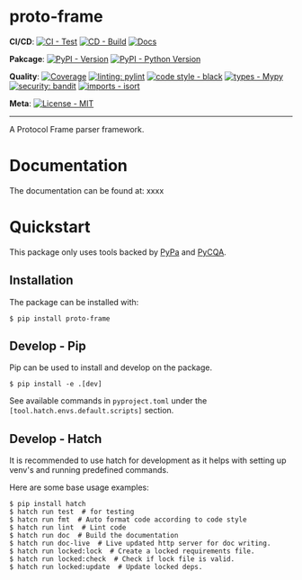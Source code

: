 # proto-frame

**CI/CD**:
[![CI - Test](https://github.com/OldGrumpyViking/proto-frame/actions/workflows/test.yml/badge.svg)](https://github.com/OldGrumpyViking/proto-frame/actions/workflows/test.yml)
[![CD - Build](https://github.com/OldGrumpyViking/proto-frame/actions/workflows/build.yml/badge.svg)](https://github.com/OldGrumpyViking/proto-frame/actions/workflows/build.yml)
[![Docs](https://readthedocs.org/projects/proto-frame/badge/?version=latest)](https://proto-frame.readthedocs.io/en/latest/?badge=latest)

**Pakcage**:
[![PyPI - Version](https://img.shields.io/pypi/v/proto-frame.svg?logo=pypi&label=PyPI&logoColor=gold)](https://pypi.org/project/proto-frame/)
[![PyPI - Python Version](https://img.shields.io/pypi/pyversions/proto-frame.svg?logo=python&label=Python&logoColor=gold)](https://pypi.org/project/proto-frame/)

**Quality**:
[![Coverage](https://coveralls.io/repos/github/OldGrumpyViking/proto-frame/badge.svg?branch=main)](https://coveralls.io/github/OldGrumpyViking/proto-frame?branch=main)
[![linting: pylint](https://img.shields.io/badge/linting-pylint-yellowgreen)](https://github.com/PyCQA/pylint)
[![code style - black](https://img.shields.io/badge/code%20style-black-000000.svg)](https://github.com/psf/black)
[![types - Mypy](https://img.shields.io/badge/types-Mypy-blue.svg)](https://github.com/ambv/black)
[![security: bandit](https://img.shields.io/badge/security-bandit-yellow.svg)](https://github.com/PyCQA/bandit)
[![imports - isort](https://img.shields.io/badge/imports-isort-ef8336.svg)](https://github.com/pycqa/isort)

**Meta**:
[![License - MIT](https://img.shields.io/badge/license-MIT-9400d3.svg)](https://spdx.org/licenses/)

-----

<!-- start overview include -->

A Protocol Frame parser framework.

<!-- end overview include -->

# Documentation

The documentation can be found at: xxxx

<!-- start quickstart include -->

# Quickstart

This package only uses tools backed by [PyPa](https://www.pypa.io/en/latest/) and [PyCQA](https://meta.pycqa.org/).

## Installation
The package can be installed with:

```console
$ pip install proto-frame
```

## Develop - Pip

Pip can be used to install and develop on the package.

```console
$ pip install -e .[dev]
```

See available commands in `pyproject.toml` under the `[tool.hatch.envs.default.scripts]` section.

## Develop - Hatch

It is recommended to use hatch for development as it helps with setting up venv's and running predefined commands.

Here are some base usage examples:
```console
$ pip install hatch
$ hatch run test  # for testing
$ hatcn run fmt  # Auto format code according to code style
$ hatch run lint  # Lint code
$ hatch run doc  # Build the documentation
$ hatch run doc-live  # Live updated http server for doc writing.
$ hatch run locked:lock  # Create a locked requirements file.
$ hatch run locked:check  # Check if lock file is valid.
$ hatch run locked:update  # Update locked deps.
```

<!-- end quickstart include -->
